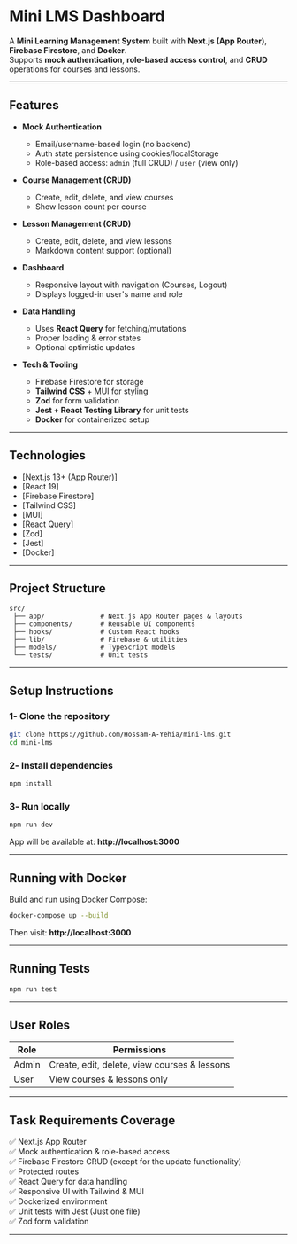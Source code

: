 # Mini LMS Dashboard

A **Mini Learning Management System** built with **Next.js (App Router)**, **Firebase Firestore**, and **Docker**.  
Supports **mock authentication**, **role-based access control**, and **CRUD** operations for courses and lessons.

---

## Features

- **Mock Authentication**
  - Email/username-based login (no backend)
  - Auth state persistence using cookies/localStorage
  - Role-based access: `admin` (full CRUD) / `user` (view only)

- **Course Management (CRUD)**
  - Create, edit, delete, and view courses
  - Show lesson count per course

- **Lesson Management (CRUD)**
  - Create, edit, delete, and view lessons
  - Markdown content support (optional)

- **Dashboard**
  - Responsive layout with navigation (Courses, Logout)
  - Displays logged-in user's name and role

- **Data Handling**
  - Uses **React Query** for fetching/mutations
  - Proper loading & error states
  - Optional optimistic updates

- **Tech & Tooling**
  - Firebase Firestore for storage
  - **Tailwind CSS** + MUI for styling
  - **Zod** for form validation
  - **Jest + React Testing Library** for unit tests
  - **Docker** for containerized setup

---

## Technologies

- [Next.js 13+ (App Router)]
- [React 19]
- [Firebase Firestore]
- [Tailwind CSS]
- [MUI]
- [React Query]
- [Zod]
- [Jest]
- [Docker]

---

## Project Structure

```
src/
 ├── app/              # Next.js App Router pages & layouts
 ├── components/       # Reusable UI components
 ├── hooks/            # Custom React hooks
 ├── lib/              # Firebase & utilities
 ├── models/           # TypeScript models
 └── tests/            # Unit tests
```

---

## Setup Instructions

### 1️- Clone the repository
```bash
git clone https://github.com/Hossam-A-Yehia/mini-lms.git
cd mini-lms
```

### 2️- Install dependencies
```bash
npm install
```

### 3️- Run locally
```bash
npm run dev
```
App will be available at: **http://localhost:3000**

---

##  Running with Docker

Build and run using Docker Compose:
```bash
docker-compose up --build
```
Then visit: **http://localhost:3000**

---

##  Running Tests
```bash
npm run test
```

---

##  User Roles

| Role   | Permissions |
|--------|-------------|
| Admin  | Create, edit, delete, view courses & lessons |
| User   | View courses & lessons only |

---

##  Task Requirements Coverage   
✅ Next.js App Router  
✅ Mock authentication & role-based access   
✅ Firebase Firestore CRUD (except for the update functionality)      
✅ Protected routes  
✅ React Query for data handling   
✅ Responsive UI with Tailwind & MUI  
✅ Dockerized environment  
✅ Unit tests with Jest  (Just one file)   
✅ Zod form validation 

---
